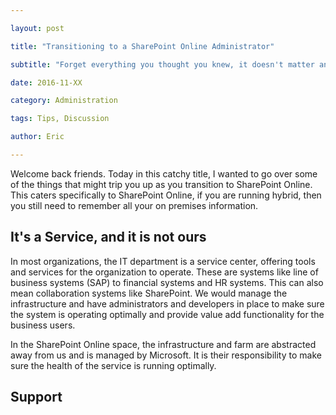 ```yaml
---

layout: post

title: "Transitioning to a SharePoint Online Administrator"

subtitle: "Forget everything you thought you knew, it doesn't matter anymore"

date: 2016-11-XX

category: Administration

tags: Tips, Discussion

author: Eric

---
```


Welcome back friends. Today in this catchy title, I wanted to go over some of the things that might trip you up as you transition to SharePoint Online. This caters specifically to SharePoint Online, if you are running hybrid, then you still need to remember all your on premises information.

## It's a Service, and it is not ours

In most organizations, the IT department is a service center, offering tools and services for the organization to operate. These are systems like line of business systems (SAP) to financial systems and HR systems. This can also mean collaboration systems like SharePoint. We would manage the infrastructure and have administrators and developers in place to make sure the system is operating optimally and provide value add functionality for the business users.

In the SharePoint Online space, the infrastructure and farm are abstracted away from us and is managed by Microsoft. It is their responsibility to make sure the health of the service is running optimally. 


## Support